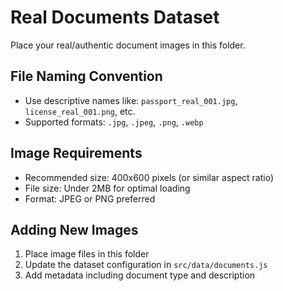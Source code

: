 # Real Documents Dataset

Place your real/authentic document images in this folder.

## File Naming Convention

- Use descriptive names like: `passport_real_001.jpg`, `license_real_001.png`, etc.
- Supported formats: `.jpg`, `.jpeg`, `.png`, `.webp`

## Image Requirements

- Recommended size: 400x600 pixels (or similar aspect ratio)
- File size: Under 2MB for optimal loading
- Format: JPEG or PNG preferred

## Adding New Images

1. Place image files in this folder
2. Update the dataset configuration in `src/data/documents.js`
3. Add metadata including document type and description
